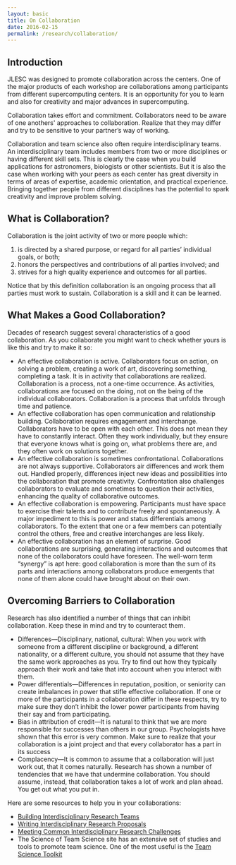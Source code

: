 ```yaml
---
layout: basic
title: On Collaboration
date: 2016-02-15
permalink: /research/collaboration/
---
```


## Introduction

JLESC was designed to promote collaboration across the centers. One of the major products of each workshop are collaborations among participants from different supercomputing centers. It is an opportunity for you to learn and also for creativity and major advances in supercomputing.

Collaboration takes effort and commitment. Collaborators need to be aware of one anothers' approaches to collaboration. Realize that they may differ and try to be sensitive to your partner’s way of working.

Collaboration and team science also often require interdisciplinary teams. An interdisciplinary team includes members from two or more disciplines or having different skill sets. This is clearly the case when you build applications for astronomers, biologists or other scientists. But it is also the case when working with your peers as each center has great diversity in terms of areas of expertise, academic orientation, and practical experience. Bringing together people from different disciplines has the potential to spark creativity and improve problem solving.

## What is Collaboration?

Collaboration is the joint activity of two or more people which:

1. is directed by a shared purpose, or regard for all parties’ individual goals, or both;
1. honors the perspectives and contributions of all parties involved; and
1. strives for a high quality experience and outcomes for all parties.

Notice that by this definition collaboration is an ongoing process that all parties must work to sustain.  Collaboration is a skill and it can be learned.

## What Makes a Good Collaboration?

Decades of research suggest several characteristics of a good collaboration.  As you collaborate you might want to check whether yours is like this and try to make it so:

* An effective collaboration is active.  Collaborators focus on action, on solving a problem, creating a work of art, discovering something, completing a task.  It is in activity that collaborations are realized.  Collaboration is a process, not a one-time occurrence.  As activities, collaborations are focused on the doing, not on the being of the individual collaborators.  Collaboration is a process that unfolds through time and patience.
* An effective collaboration has open communication and relationship building.  Collaboration requires engagement and interchange.  Collaborators have to be open with each other.  This does not mean they have to constantly interact.  Often they work individually, but they ensure that everyone knows what is going on, what problems there are, and they often work on solutions together.
* An effective collaboration is sometimes confrontational.  Collaborations are not always supportive. Collaborators air differences and work them out.  Handled properly, differences inject new ideas and possibilities into the collaboration that promote creativity.  Confrontation also challenges collaborators to evaluate and sometimes to question their activities, enhancing the quality of collaborative outcomes.
* An effective collaboration is empowering.  Participants must have space to exercise their talents and to contribute freely and spontaneously.  A major impediment to this is power and status differentials among collaborators.  To the extent that one or a few members can potentially control the others, free and creative interchanges are less likely.
* An effective collaboration has an element of surprise.  Good collaborations are surprising, generating interactions and outcomes that none of the collaborators could have foreseen.  The well-worn term “synergy” is apt here:  good collaboration is more than the sum of its parts and interactions among collaborators produce emergents that none of them alone could have brought about on their own.


## Overcoming Barriers to Collaboration

Research has also identified a number of things that can inhibit collaboration.  Keep these in mind and try to counteract them.

* Differences—Disciplinary, national, cultural:  When you work with someone from a different discipline or background, a different nationality, or a different culture, you should not assume that they have the same work approaches as you.  Try to find out how they typically approach their work and take that into account when you interact with them.
* Power differentials—Differences in reputation, position, or seniority can create imbalances in power that stifle effective collaboration.  If one or more of the participants in a collaboration differ in these respects, try to make sure they don’t inhibit the lower power participants from having their say and from participating.
* Bias in attribution of credit—It is natural to think that we are more responsible for successes than others in our group.  Psychologists have shown that this error is very common.  Make sure to realize that your collaboration is a joint project and that every collaborator has a part in its success
* Complacency—It is common to assume that a collaboration will just work out, that it comes naturally.  Research has shown a number of tendencies that we have that undermine collaboration.  You should assume, instead, that collaboration takes a lot of work and plan ahead.  You get out what you put in.

Here are some resources to help you in your collaborations:

* [Building Interdisciplinary Research Teams](/downloads/docs/ISSTI_Briefing_Note_3-Building_Interdisicplinary_Research_Teams.pdf)
* [Writing Interdisciplinary Research Proposals](/downloads/docs/ISSTI_Briefing_Note_1-Writing_Interdisciplinary_Research_Proposals.pdf)
* [Meeting Common Interdisciplinary Research Challenges](/downloads/docs/ISSTI_Briefing_Note_5-Meeting_Common_Interdisciplinary_Research_Challenges.pdf)
* The Science of Team Science site has an extensive set of studies and tools to promote team science.  One of the most useful is the [Team Science Toolkit](https://www.teamsciencetoolkit.cancer.gov/Public/Home.aspx)
